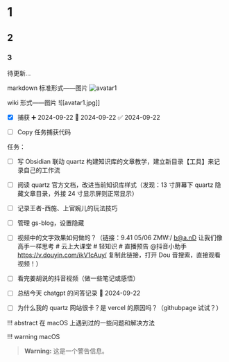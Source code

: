 
# 1

## 2

### 3


待更新...

markdown 标准形式——图片
![avatar1](avatar1.jpg)

wiki 形式——图片
![[avatar1.jpg]]

- [x] 捕获 ➕ 2024-09-22 📅 2024-09-22 ✅ 2024-09-22

- [ ] Copy 任务捕获代码

任务：
- [ ] 写 Obsidian 联动 quartz 构建知识库的文章教学，建立新目录【工具】来记录自己的工作流
- [ ] 阅读 quartz 官方文档，改进当前知识库样式（发现：13 寸屏幕下 quartz 隐藏文章目录，外接 24 寸显示屏则正常显示）
- [ ] 记录王者-西施、上官婉儿的玩法技巧
- [ ] 管理 gs-blog，设置隐藏
- [ ] 视频中的文字效果如何做的？（链接：9.41 05/06 ZMW:/ b@a.nD 让我们像高手一样思考 # 云上大课堂 # 轻知识 # 直播预告 @抖音小助手  https://v.douyin.com/ikV1cAuy/ 复制此链接，打开 Dou 音搜索，直接观看视频！）
- [ ] 看完姜胡说的抖音视频（做一些笔记或感悟）
- [ ] 总结今天 chatgpt 的问答记录 📅 2024-09-22
- [ ] 为什么我的 quartz 网站很卡？是 vercel 的原因吗？（githubpage 试试？）


!!! abstract
    在 macOS 上遇到过的一些问题和解决方法

!!! warning
	macOS

> **Warning:** 这是一个警告信息。
